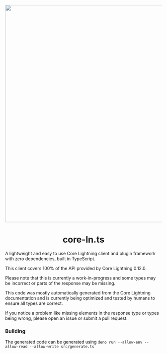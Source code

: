 <p align="center">
  <img width="700" src="https://github.com/runcitadel/core-ln.ts/raw/54ce0bec493cfb1ff51f153c89b58a9c0c110df0/logo.png">
  <h1 align="center">core-ln.ts</h1>
</p>

A lightweight and easy to use Core Lightning client and plugin framework with zero dependencies, built in TypeScript.

This client covers 100% of the API provided by Core Lightning 0.12.0.

Please note that this is currently a work-in-progress and some types may be incorrect or parts of the response may be missing.

This code was mostly automatically generated from the Core Lightning documentation and is currently being optimized and tested by humans to ensure all types are correct.

If you notice a problem like missing elements in the response type or types being wrong, please open an issue or submit a pull request.

### Building

The generated code can be generated using `deno run --allow-env --allow-read --allow-write src/generate.ts`
